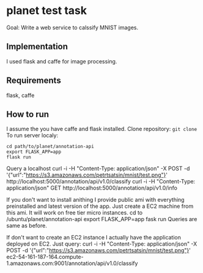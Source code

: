 # planet test task

Goal: Write a web service to calssify MNIST images.

## Implementation
I used flask and caffe for image processing.

## Requirements

flask, caffe

## How to run
I assume the you have caffe and flask installed.
Clone repository:
```git clone``` 
To run server localy:
```{r, engine='bash', count_lines}
cd path/to/planet/annotation-api 
export FLASK_APP=app
flask run
```
Query a localhost
curl -i -H "Content-Type: application/json" -X POST -d '{"url":"https://s3.amazonaws.com/petrtsatsin/mnist/test.png"}' http://localhost:5000/annotation/api/v1.0/classify
curl -i -H "Content-Type: application/json" GET http://localhost:5000/annotation/api/v1.0/info

If you don't want to install anithing I provide public ami with everything preinstalled and latest version of the app.
Just create a EC2 machine from this ami. It will work on free tier micro instances.
cd to /ubuntu/planet/annotation-api
export FLASK_APP=app
fask run
Queries are same as before.

If don't want to create an EC2 instance I actually have the application deployed on EC2. 
Just query:
curl -i -H "Content-Type: application/json" -X POST -d '{"url":"https://s3.amazonaws.com/petrtsatsin/mnist/test.png"}' ec2-54-161-187-164.compute-1.amazonaws.com:9001/annotation/api/v1.0/classify

